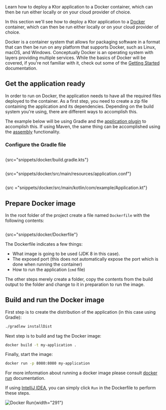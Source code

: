 [//]: # (title: Docker)

<microformat>
<var name="example_name" value="docker"/>
<include src="lib.xml" include-id="download_example"/>
</microformat>

<excerpt>
Learn how to deploy a Ktor application to a Docker container, which can then be run either locally or on your cloud provider of choice.
</excerpt>

In this section we'll see how to deploy a Ktor application to a [Docker](https://www.docker.com) container, which can then be run either locally or on your cloud provider of choice.

Docker is a container system that allows for packaging software in a format that can then be run on any
platform that supports Docker, such as Linux, macOS, and Windows. Conceptually Docker is an operating system with
layers providing multiple services. While the basics of Docker will be covered, if you're not familiar with it, check out some of the 
[Getting Started](https://docs.docker.com/get-started/) documentation. 

## Get the application ready

In order to run on Docker, the application needs to have all the required files deployed to the container. As a first step,
you need to create a zip file containing the application and its dependencies. Depending on the build system you're using,
there are different ways to accomplish this. 

The example below will be using Gradle and the [application plugin](https://docs.gradle.org/current/userguide/application_plugin.html) to accomplish this. If using Maven, the same thing
can be accomplished using the [assembly](http://maven.apache.org/guides/mini/guide-assemblies.html) functionality. 

### Configure the Gradle file


<tabs>

<tab title="Gradle">

```kotlin
```
{src="snippets/docker/build.gradle.kts"}

</tab>

<tab title="application.conf">

```groovy
```
{src="snippets/docker/src/main/resources/application.conf"}

</tab>

<tab title="Application.kt">

```kotlin
```
{src ="snippets/docker/src/main/kotlin/com/example/Application.kt"}

</tab>

</tabs>


## Prepare Docker image

In the root folder of the project create a file named `Dockerfile` with the following contents:

```dockerfile
```
{src="snippets/docker/Dockerfile"}


The Dockerfile indicates a few things:

* What image is going to be used (JDK 8 in this case).
* The exposed port (this does not automatically expose the port which is done when running the container)
* How to run the application (`cmd` file)

The other steps merely create a folder, copy the contents from the build output to the folder and change to it in preparation
to run the image.

## Build and run the Docker image

First step is to create the distribution of the application (in this case using Gradle):

```bash
./gradlew installDist
```

Next step is to build and tag the Docker image:

```bash
docker build -t my-application .
```

Finally, start the image:

```bash
docker run -p 8080:8080 my-application
```

For more information about running a docker image please consult [docker run](https://docs.docker.com/engine/reference/run) 
documentation.

If using [IntelliJ IDEA](https://www.jetbrains.com/idea), you can simply click `Run` in the Dockerfile
to perform these steps.

![Docker Run](run-docker.png){width="291"}
